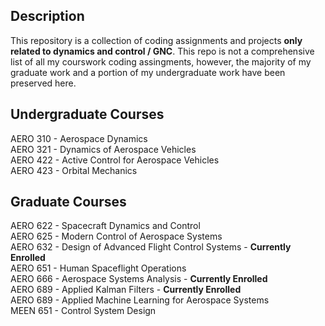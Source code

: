 ## Description
This repository is a collection of coding assignments and projects **only related to dynamics and control / GNC**. This repo is not a comprehensive list of all my courswork coding assingments, however, the majority of my graduate work and a portion of my undergraduate work have been preserved here. 

## Undergraduate Courses
AERO 310 - Aerospace Dynamics\
AERO 321 - Dynamics of Aerospace Vehicles\
AERO 422 - Active Control for Aerospace Vehicles\
AERO 423 - Orbital Mechanics

## Graduate Courses
AERO 622 - Spacecraft Dynamics and Control\
AERO 625 - Modern Control of Aerospace Systems\
AERO 632 - Design of Advanced Flight Control Systems - __Currently Enrolled__\
AERO 651 - Human Spaceflight Operations\
AERO 666 - Aerospace Systems Analysis - __Currently Enrolled__\
AERO 689 - Applied Kalman Filters - __Currently Enrolled__\
AERO 689 - Applied Machine Learning for Aerospace Systems\
MEEN 651 - Control System Design

